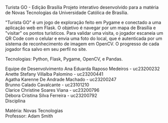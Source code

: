 Turista GO - Edição Brasília
Projeto interativo desenvolvido para a matéria de Novas Tecnologias da Universidade Católica de Brasília.

"Turista GO" é um jogo de exploração feito em Pygame e conectado a uma aplicação web em Flask. O objetivo é navegar por um mapa de Brasília e "visitar" os pontos turísticos. Para validar uma visita, o jogador escaneia um QR Code com o celular e envia uma foto do local, que é autenticada por um sistema de reconhecimento de imagem em OpenCV. O progresso de cada jogador fica salvo em seu perfil no site.

Tecnologias: Python, Flask, Pygame, OpenCV, e Pandas.

Equipe de Desenvolvimento
Ana Eduarda Raposo Medeiros - uc23200232
<br>
Anette Stefany Villalba Palomino - uc23200441
<br>
Agatha Karenne De Andrade Machado - uc23200247
<br>
Brunno Calado Cavalcante - uc23101210
<br>
Clarice Christine Soares Viana - uc23200796
<br>
Débora Cristina Silva Ferreira - uc23200792
<br>
Disciplina
<br>


Matéria: Novas Tecnologias
<br>
Professor: Adam Smith
